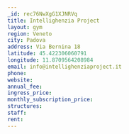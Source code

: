 ```yaml
---
_id: rec76NwXgG1XJNRVq
title: Intellighenzia Project
layout: gym
region: Veneto
city: Padova
address: Via Bernina 18
latitude: 45.422306060791
longitude: 11.8709564208984
email: info@intellighenziaproject.it
phone: 
website: 
annual_fee: 
ingress_price: 
monthly_subscription_price: 
structures: 
staff: 
rent: 
---
```


